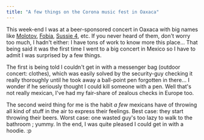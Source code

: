 ```yaml
---
title: "A few things on the Corona music fest in Oaxaca"
---
```


This week-end I was at a beer-sponsored concert in Oaxaca with big names like
[Molotov](https://en.wikipedia.org/wiki/Molotov_\(band\)),
[Fobia](https://en.wikipedia.org/wiki/Fobia), [Sussie
4](https://en.wikipedia.org/wiki/Sussie_4), etc. If you never heard of them,
don't worry too much, I hadn't either: I have tons of work to know more this
place... That being said it was the first time I went to a big concert in
Mexico so I have to admit I was surprised by a few things.

The first is being told I couldn't get in with a messenger bag (outdoor
concert: clothes), which was easily solved by the security-guy checking it
really thoroughly until he took away a ball-point pen forgotten in there... I
wonder if he seriously thought I could kill someone with a pen. Well that's
not really mexican, I've had my fair-share of zealous checks in Europe too.

The second weird thing for me is the habit _a few_ mexicans have of throwing
all kind of stuff in the air to express their feelings. Best case: they start
throwing their beers. Worst case: one wasted guy's too lazy to walk to the
bathroom ; yummy. In the end, I was quite pleased I could get in with a
hoodie. :p

